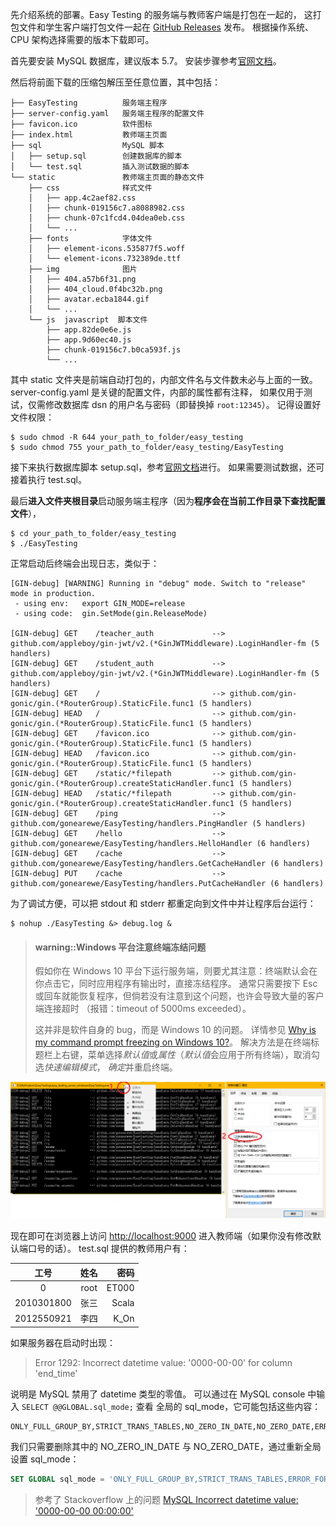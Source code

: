 先介绍系统的部署。Easy Testing 的服务端与教师客户端是打包在一起的，
这打包文件和学生客户端打包文件一起在 [GitHub Releases](https://github.com/gonearewe/EasyTesting/releases) 发布。
根据操作系统、CPU 架构选择需要的版本下载即可。

首先要安装 MySQL 数据库，建议版本 5.7。
安装步骤参考[官网文档](https://dev.mysql.com/doc/mysql-installation-excerpt/5.7/en/)。

然后将前面下载的压缩包解压至任意位置，其中包括：

```
├── EasyTesting          服务端主程序
├── server-config.yaml   服务端主程序的配置文件
├── favicon.ico          软件图标
├── index.html           教师端主页面
├── sql                  MySQL 脚本
│   ├── setup.sql        创建数据库的脚本
│   └── test.sql         插入测试数据的脚本
└── static               教师端主页面的静态文件
    ├── css              样式文件
    │   ├── app.4c2aef82.css
    │   ├── chunk-019156c7.a8088982.css
    │   ├── chunk-07c1fcd4.04dea0eb.css
    │   └── ...
    ├── fonts            字体文件
    │   ├── element-icons.535877f5.woff
    │   └── element-icons.732389de.ttf
    ├── img              图片
    │   ├── 404.a57b6f31.png
    │   ├── 404_cloud.0f4bc32b.png
    │   ├── avatar.ecba1844.gif
    │   └── ...
    └── js  javascript  脚本文件
        ├── app.82de0e6e.js
        ├── app.9d60ec40.js
        ├── chunk-019156c7.b0ca593f.js
        └── ...
```

其中 static 文件夹是前端自动打包的，内部文件名与文件数未必与上面的一致。
server-config.yaml 是关键的配置文件，内部的属性都有注释，
如果仅用于测试，仅需修改数据库 dsn 的用户名与密码（即替换掉 `root:12345`）。
记得设置好文件权限：

```
$ sudo chmod -R 644 your_path_to_folder/easy_testing
$ sudo chmod 755 your_path_to_folder/easy_testing/EasyTesting
```

接下来执行数据库脚本 setup.sql，参考[官网文档](https://dev.mysql.com/doc/refman/5.7/en/mysql-batch-commands.html)进行。
如果需要测试数据，还可接着执行 test.sql。

最后**进入文件夹根目录**启动服务端主程序（因为**程序会在当前工作目录下查找配置文件**），

```
$ cd your_path_to_folder/easy_testing
$ ./EasyTesting
```

正常启动后终端会出现日志，类似于：

```
[GIN-debug] [WARNING] Running in "debug" mode. Switch to "release" mode in production.
 - using env:   export GIN_MODE=release
 - using code:  gin.SetMode(gin.ReleaseMode)

[GIN-debug] GET    /teacher_auth             --> github.com/appleboy/gin-jwt/v2.(*GinJWTMiddleware).LoginHandler-fm (5 handlers)
[GIN-debug] GET    /student_auth             --> github.com/appleboy/gin-jwt/v2.(*GinJWTMiddleware).LoginHandler-fm (5 handlers)
[GIN-debug] GET    /                         --> github.com/gin-gonic/gin.(*RouterGroup).StaticFile.func1 (5 handlers)
[GIN-debug] HEAD   /                         --> github.com/gin-gonic/gin.(*RouterGroup).StaticFile.func1 (5 handlers)
[GIN-debug] GET    /favicon.ico              --> github.com/gin-gonic/gin.(*RouterGroup).StaticFile.func1 (5 handlers)
[GIN-debug] HEAD   /favicon.ico              --> github.com/gin-gonic/gin.(*RouterGroup).StaticFile.func1 (5 handlers)
[GIN-debug] GET    /static/*filepath         --> github.com/gin-gonic/gin.(*RouterGroup).createStaticHandler.func1 (5 handlers)
[GIN-debug] HEAD   /static/*filepath         --> github.com/gin-gonic/gin.(*RouterGroup).createStaticHandler.func1 (5 handlers)
[GIN-debug] GET    /ping                     --> github.com/gonearewe/EasyTesting/handlers.PingHandler (5 handlers)
[GIN-debug] GET    /hello                    --> github.com/gonearewe/EasyTesting/handlers.HelloHandler (6 handlers)
[GIN-debug] GET    /cache                    --> github.com/gonearewe/EasyTesting/handlers.GetCacheHandler (6 handlers)
[GIN-debug] PUT    /cache                    --> github.com/gonearewe/EasyTesting/handlers.PutCacheHandler (6 handlers)
```

为了调试方便，可以把 stdout 和 stderr 都重定向到文件中并让程序后台运行：

```
$ nohup ./EasyTesting &> debug.log &
```

> #### warning::Windows 平台注意终端冻结问题
>
> 假如你在 Windows 10 平台下运行服务端，则要尤其注意：终端默认会在你点击它，同时应用程序有输出时，直接冻结程序。
> 通常只需要按下 Esc 或回车就能恢复程序，但倘若没有注意到这个问题，也许会导致大量的客户端连接超时
> （报错：timeout of 5000ms exceeded）。
>
> 这并非是软件自身的 bug，而是 Windows 10 的问题。
> 详情参见 [Why is my command prompt freezing on Windows 10?](https://stackoverflow.com/questions/33883530/why-is-my-command-prompt-freezing-on-windows-10)。
> 解决方法是在终端标题栏上右键，菜单选择*默认值*或*属性*（*默认值*会应用于所有终端），取消勾选*快速编辑模式*，
> *确定*并重启终端。

![](../img/win10-cmd-freezing.png)

现在即可在浏览器上访问 <http://localhost:9000> 进入教师端（如果你没有修改默认端口号的话）。
test.sql 提供的教师用户有：

|    工号    | 姓名  |  密码 |
| :--------: | :---: | ----: |
|     0      | root  | ET000 |
| 2010301800 | 张三  | Scala |
| 2012550921 | 李四  |  K_On |

如果服务器在启动时出现：

> Error 1292: Incorrect datetime value: '0000-00-00' for column 'end_time'

说明是 MySQL 禁用了 datetime 类型的零值。
可以通过在 MySQL console 中输入 `SELECT @@GLOBAL.sql_mode;` 查看
全局的 sql_mode，它可能包括这些内容：

```
ONLY_FULL_GROUP_BY,STRICT_TRANS_TABLES,NO_ZERO_IN_DATE,NO_ZERO_DATE,ERROR_FOR_DIVISION_BY_ZERO,NO_AUTO_CREATE_USER,NO_ENGINE_SUBSTITUTION
```

我们只需要删除其中的 NO_ZERO_IN_DATE 与 NO_ZERO_DATE，通过重新全局设置 sql_mode：

```sql
SET GLOBAL sql_mode = 'ONLY_FULL_GROUP_BY,STRICT_TRANS_TABLES,ERROR_FOR_DIVISION_BY_ZERO,NO_ENGINE_SUBSTITUTION';
```

> 参考了 Stackoverflow 上的问题 [MySQL Incorrect datetime value: '0000-00-00 00:00:00'](https://stackoverflow.com/questions/35565128/mysql-incorrect-datetime-value-0000-00-00-000000)